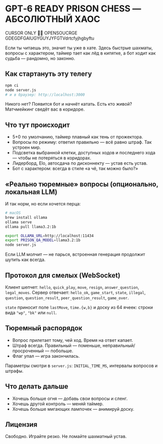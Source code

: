 # GPT‑6 READY PRISON CHESS — АБСОЛЮТНЫЙ ХАОС

CURSOR ONLY 🔞✅ OPENSOUCRGE GDEGDFGAIUGYGUYJYFGTVdrtcfyjhgbyftu

Если ты читаешь это, значит ты уже в хате. Здесь быстрые шахматы, вопросы с характером, таймер тает как лёд в кипятке, а бот ходит как судьба — рандомно, но законно.

## Как стартануть эту телегу

```bash
npm ci
node server.js
# и в браузер: http://localhost:3000
```

Никого нет? Появится бот и начнёт катать. Есть кто живой? Матчмейкинг сведёт вас в коридоре.

## Что тут происходит

- 5+0 по умолчанию, таймер плавный как тень от прожектора.
- Вопросы по режиму: ответил правильно — всё равно штраф. Так устроен мир.
- Подсветка выбранной клетки, доступных ходов и последнего хода — чтобы не потеряться в коридорах.
- Лидерборд, Elo, автосдача по дисконнекту — устав есть устав.
- Бот с характером: всегда в стиле «а чё, так можно было?»

## «Реально тюремные» вопросы (опционально, локальная LLM)

И так норм, но если хочется перца:

```bash
# macOS
brew install ollama
ollama serve
ollama pull llama3.2:1b

export OLLAMA_URL=http://localhost:11434
export PRISON_QA_MODEL=llama3.2:1b
node server.js
```

Если LLM молчит — не парься, встроенная генерация продолжит шутить как всегда.

## Протокол для смелых (WebSocket)

Клиент шепчет: `hello`, `quick_play`, `move`, `resign`, `answer_question`, `legal_moves`.
Сервер отвечает: `hello_ok`, `game_start`, `state`, `illegal`, `question`, `question_result`, `peer_question_result`, `game_over`.

`state` приносит поле `lastMove`, `time.{w,b}` и доску из 64 ячеек: строки вида `"wp"`, `"bk"` или `null`.

## Тюремный распорядок

- Вопрос прилетает тому, чей ход. Время на ответ капает.
- Штраф всегда. Правильный — поменьше, неправильный/просроченный — побольше.
- Флаг упал — игра закончилась.

Параметры смотри в `server.js`: `INITIAL_TIME_MS`, интервалы вопросов и штрафы.

## Что делать дальше

- Хочешь больше огня — добавь свои вопросы и сленг.
- Хочешь другой контроль — меняй таймер.
- Хочешь больше мигающих лампочек — анимируй доску.

## Лицензия

Свободно. Играйте резко. Не ломайте шахматный устав.
